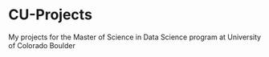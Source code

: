 # CU-Projects

My projects for the Master of Science in Data Science program at University of Colorado Boulder
